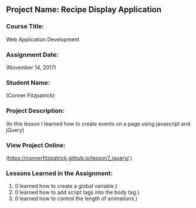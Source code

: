 ## Project Name:  Recipe Display Application

### Course Title:
Web Application Development

### Assignment Date:  
(November 14, 2017)

### Student Name:  
(Conner Fitzpatrick)

### Project Description:
(In this lesson I learned how to create events on a page using javascript and jQuery)

### View Project Online:
(https://connerfitzpatrick.github.io/lesson7_jquery/.)

### Lessons Learned in the Assignment:
1. (I learned how to create a global variable.)
2. (I learned how to add script tags into the body tag.)
3. (I learned how to control the length of animations.)

